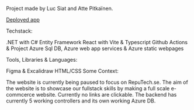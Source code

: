 Project made by Luc Siat and Atte Pitkaïnen.

[Deployed app](https://agreeable-field-0b3b0bc03.3.azurestaticapps.net/)

Techstack:

.NET with C#
Entity Framework
React with Vite & Typescript
Github Actions & Project
Azure Sql DB, Azure web app services & Azure static webpages


Tools, Libraries & Languages:

Figma & Excalidraw
HTML/CSS
Some Context:

The website is currently being paused to focus on RepuTech.se. The aim of the website is to showcase our fullstack skills by making a full scale e-commcerce website. Currently no links are clickable.
The backend has currently 5 working controllers and its own working Azure DB.
